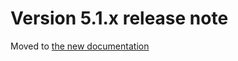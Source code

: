 Version 5.1.x release note
==========================

Moved to [the new documentation](https://documentation.simplicite.io/versions/release-notes/v5-1)
